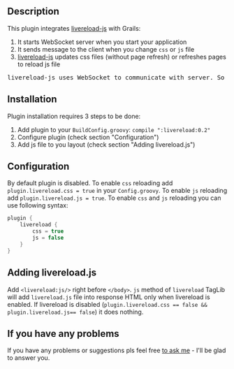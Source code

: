 Description
-----------
This plugin integrates [livereload-js](https://github.com/livereload/livereload-js) with Grails:
1. It starts WebSocket server when you start your application
2. It sends message to the client when you change `css` or `js` file
3. [livereload-js](https://github.com/livereload/livereload-js) updates css files (without page refresh) or refreshes pages to reload js file

<pre>
livereload-js uses WebSocket to communicate with server. So this plugin doesn't work with browsers that [doesn't support WebSocket](http://caniuse.com/#feat=websockets)
</pre>

Installation
-----------
Plugin installation requires 3 steps to be done:
1. Add plugin to your `BuildConfig.groovy`: `compile ":livereload:0.2"`
2. Configure plugin (check section "Configuration")
3. Add js file to you layout (check section "Adding livereload.js")

Configuration
-----------
By default plugin is disabled. To enable `css` reloading add `plugin.livereload.css = true` in your `Config.groovy`. To enable `js` reloading add `plugin.livereload.js = true`. To enable `css` and `js` reloading you can use following syntax:
```java
plugin {
    livereload {
        css = true
        js = false
    }
}
```

Adding livereload.js
-----------
Add `<livereload:js/>` right before `</body>`. `js` method of `livereload` TagLib will add `livereload.js` file into response HTML only when livereload is enabled.
If livereload is disabled (`plugin.livereload.css == false && plugin.livereload.js== false`) it does nothing.

If you have any problems
-------------------------
If you have any problems or suggestions pls feel free [to ask me](https://github.com/fedotxxl/grails-livereload-plugin/issues) - I'll be glad to answer you.
